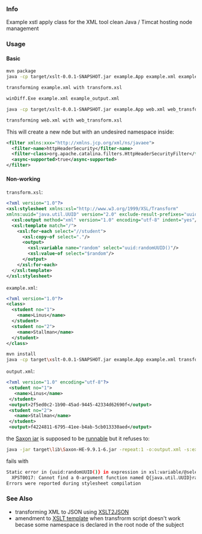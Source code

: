 ### Info
Example xstl apply class for the XML tool clean Java / Timcat hosting node management

### Usage
#### Basic
```sh
mvn package
java -cp target/xslt-0.0.1-SNAPSHOT.jar example.App example.xml example_transform.xsl example_output.xml
```
```sh
transforming example.xml with transform.xsl
```

```sh
winDiff.Exe example.xml example_output.xml
```

```sh
java -cp target/xslt-0.0.1-SNAPSHOT.jar example.App web.xml web_transform.xsl web_output.xml
```
```sh
transforming web.xml with web_transform.xsl
```

This will create a new nde but with an undesired namespace inside:

```xml
<filter xmlns:xxx="http://xmlns.jcp.org/xml/ns/javaee">
  <filter-name>httpHeaderSecurity</filter-name>
  <filter-class>org.apache.catalina.filters.HttpHeaderSecurityFilter</filter-class>
  <async-supported>true</async-supported>
</filter>
```
#### Non-working
`transform.xsl`:



```xml
<?xml version="1.0"?>
<xsl:stylesheet xmlns:xsl="http://www.w3.org/1999/XSL/Transform"
xmlns:uuid="java.util.UUID" version="2.0" exclude-result-prefixes="uuid">
  <xsl:output method="xml" version="1.0" encoding="utf-8" indent="yes"/>
  <xsl:template match="/">
    <xsl:for-each select="//student">
      <xsl:copy-of select="."/>
      <output>
        <xsl:variable name="random" select="uuid:randomUUID()"/>
        <xsl:value-of select="$random"/>
      </output>
    </xsl:for-each>
  </xsl:template>
</xsl:stylesheet>
```

`example.xml`:

```xml
<?xml version="1.0"?>
<class>
  <student no="1">
    <name>Linus</name>
  </student>
  <student no="2">
    <name>Stallman</name>
  </student>
</class>
```




```sh
mvn install
java -cp target\xslt-0.0.1-SNAPSHOT.jar example.App example.xml transform.xsl output.xml
```

`output.xml`:

```xml
<?xml version="1.0" encoding="utf-8"?>
 <student no="1">
   <name>Linus</name>
 </student>
 <output>2f5ed0c2-1b90-45ad-9445-42334d62690f</output>
 <student no="2">
   <name>Stallman</name>
 </student>
 <output>f4224811-6795-41ee-b4ab-5cb013330aed</output>
```
the [Saxon jar](https://www.saxonica.com/documentation9.5/using-xsl/commandline.html) is supposed to be
[runnable](https://stackoverflow.com/questions/4604497/xslt-processing-with-java) but it refuses to:


```sh
java -jar target\lib\Saxon-HE-9.9.1-6.jar -repeat:1 -o:output.xml -s:example.xml -xsl:transform.xsl
```
fails with
```sh
Static error in {uuid:randomUUID()} in expression in xsl:variable/@select on line 8 column 65 of transform.xsl:
  XPST0017: Cannot find a 0-argument function named Q{java.util.UUID}randomUUID(). Reflexive calls to Java methods are not available under Saxon-HE
Errors were reported during stylesheet compilation
```

### See Also

 * transforming XML to JSON using [XSLT2JSON](https://github.com/bramstein/xsltjson)
 * amendment to [XSLT template](https://stackoverflow.com/questions/4964152/xslt-script-doesnt-work-when-a-namespace-is-declared-in-the-root-node) when transfrorm script doesn't work becase some namespace is declared in the root node of the subject

